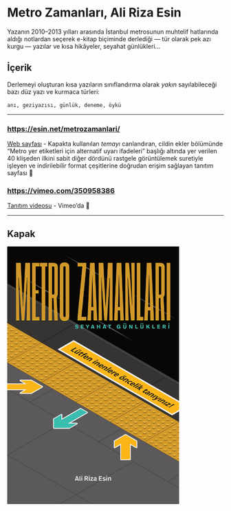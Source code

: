 # Metro Zamanları, Ali Riza Esin
Yazanın 2010–2013 yılları arasında İstanbul metrosunun muhtelif hatlarında aldığı notlardan seçerek e-kitap biçiminde derlediği — tür olarak pek azı kurgu — yazılar ve kısa hikâyeler, seyahat günlükleri…

## İçerik
Derlemeyi oluşturan kısa yazıların sınıflandırma olarak *yakın* sayılabileceği bazı düz yazı ve kurmaca türleri:

```
anı, geziyazısı, günlük, deneme, öykü
```

----

### https://esin.net/metrozamanlari/

[Web sayfası](https://esin.net/metrozamanlari/) - Kapakta kullanılan *temayı* canlandıran, cildin ekler bölümünde “Metro yer etiketleri için alternatif uyarı ifadeleri” başlığı altında yer verilen 40 klişeden ilkini sabit diğer dördünü rastgele görüntülemek suretiyle işleyen ve indirilebilir format çeşitlerine doğrudan erişim sağlayan tanıtım sayfası :link:

### https://vimeo.com/350958386

[Tanıtım videosu](https://vimeo.com/350958386) - Vimeo’da :link:

----

## Kapak

<img src="metro-zamanlari-kapak.jpg" width="400" height="600">
